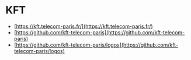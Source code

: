 # KFT

- [https://kft.telecom-paris.fr/](https://kft.telecom-paris.fr/)
- [https://github.com/kft-telecom-paris](https://github.com/kft-telecom-paris)
- [https://github.com/kft-telecom-paris/logos](https://github.com/kft-telecom-paris/logos)
